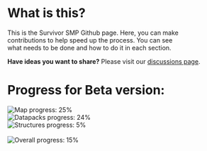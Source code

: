 <!--- https://progress-bar.dev/<thepercentage>?title=<title> --->

# What is this?
This is the Survivor SMP Github page.  Here, you can make <br>
contributions to help speed up the process.  You can see <br>
what needs to be done and how to do it in each section. <br>

<strong>Have ideas you want to share?</strong>  Please visit our
[discussions page](https://github.com/InTheProcess/Survivor_In_Minecraft/discussions/categories/ideas).


# Progress for Beta version:
![Map progress: 25%](https://progress-bar.dev/25?title=Map) <br>
![Datapacks progress: 24%](https://progress-bar.dev/24?title=Datapacks) <br>
![Structures progress: 5%](https://progress-bar.dev/4?title=Structures) <br><br>
![Overall progress: 15%](https://progress-bar.dev/15?title=Overall)
